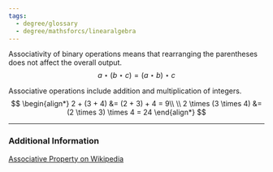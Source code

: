 ```yaml
---
tags:
  - degree/glossary
  - degree/mathsforcs/linearalgebra
---
```

Associativity of binary operations means that rearranging the parentheses does not affect the overall output.
$$
a \star (b \star c) = (a \star b) \star c
$$

Associative operations include addition and multiplication of integers.
$$
\begin{align*}
2 + (3 + 4) &= (2 + 3) + 4 = 9\\
\\
2 \times (3 \times 4) &= (2 \times 3) \times 4 = 24
\end{align*}
$$

---
### Additional Information

[Associative Property on Wikipedia](https://en.wikipedia.org/wiki/Associative_property)
